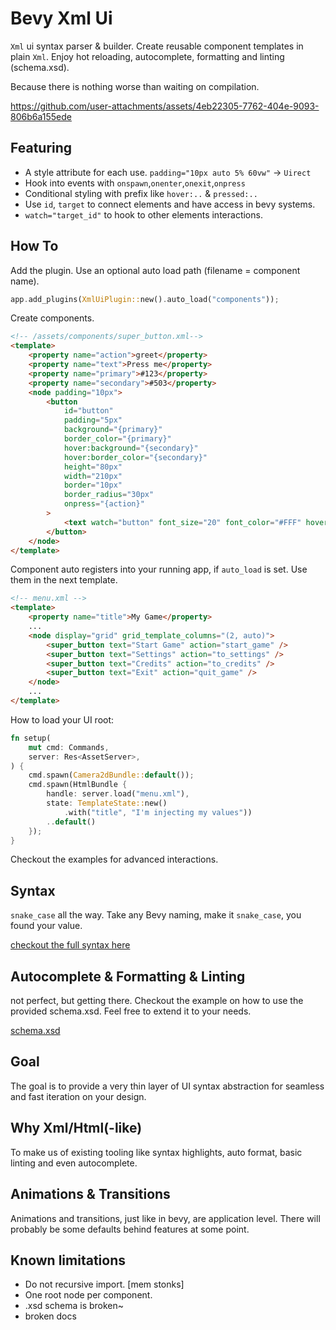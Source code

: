 # Bevy Xml Ui

`Xml` ui syntax parser & builder. Create reusable component
templates in plain `Xml`. Enjoy hot reloading, autocomplete, formatting and linting (schema.xsd).

Because there is nothing worse than waiting on compilation.

https://github.com/user-attachments/assets/4eb22305-7762-404e-9093-806b6a155ede


## Featuring

-   A style attribute for each use. `padding="10px auto 5% 60vw"` -> `Uirect`
-   Hook into events with `onspawn`,`onenter`,`onexit`,`onpress`
-   Conditional styling with prefix like `hover:..` & `pressed:..`
-   Use `id`, `target` to connect elements and have access in bevy systems.
-   `watch="target_id"` to hook to other elements interactions.

## How To

Add the plugin. Use an optional auto load path (filename = component name).

```rust
app.add_plugins(XmlUiPlugin::new().auto_load("components"));
```

Create components.

```html
<!-- /assets/components/super_button.xml-->
<template>
    <property name="action">greet</property>
    <property name="text">Press me</property>
    <property name="primary">#123</property>
    <property name="secondary">#503</property>
    <node padding="10px">
        <button
            id="button"
            padding="5px"
            background="{primary}"
            border_color="{primary}"
            hover:background="{secondary}"
            hover:border_color="{secondary}"
            height="80px"
            width="210px"
            border="10px"
            border_radius="30px"
            onpress="{action}"
        >
            <text watch="button" font_size="20" font_color="#FFF" hover:font_color="#752">{text}</text>
        </button>
    </node>
</template>
```

Component auto registers into your running app, if `auto_load` is set.
Use them in the next template.

```html
<!-- menu.xml -->
<template>
    <property name="title">My Game</property>
    ...
    <node display="grid" grid_template_columns="(2, auto)">
        <super_button text="Start Game" action="start_game" />
        <super_button text="Settings" action="to_settings" />
        <super_button text="Credits" action="to_credits" />
        <super_button text="Exit" action="quit_game" />
    </node>
    ...
</template>
```

How to load your UI root:

```rust
fn setup(
    mut cmd: Commands,
    server: Res<AssetServer>,
) {
    cmd.spawn(Camera2dBundle::default());
    cmd.spawn(HtmlBundle {
        handle: server.load("menu.xml"),
        state: TemplateState::new()
            .with("title", "I'm injecting my values"))
        ..default()
    });
}
```

Checkout the examples for advanced interactions.

## Syntax

`snake_case` all the way. Take any Bevy naming, make it `snake_case`, you found your value.

[checkout the full syntax here](docs/syntax.md)

## Autocomplete & Formatting & Linting

not perfect, but getting there. Checkout the example on how to use the provided
schema.xsd. Feel free to extend it to your needs.

[schema.xsd](schema.xsd)

## Goal

The goal is to provide a very thin layer of UI syntax abstraction for seamless and fast iteration on your design.

## Why Xml/Html(-like)

To make us of existing tooling like syntax highlights, auto format, basic linting and even autocomplete.

## Animations & Transitions

Animations and transitions, just like in bevy, are application level. There will probably be
some defaults behind features at some point.

## Known limitations

-   Do not recursive import. [mem stonks]
-   One root node per component.
-   .xsd schema is broken~
-   broken docs
